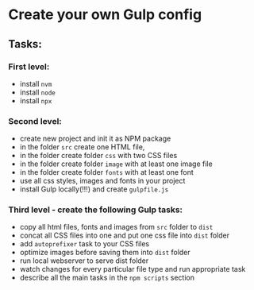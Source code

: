 # Create your own Gulp config

## Tasks:
### First level:
  - install `nvm`
  - install `node`
  - install `npx`

### Second level:
  - create new project and init it as NPM package
  - in the folder `src` create one HTML file,
  - in the folder create folder `css` with two CSS files
  - in the folder create folder `image` with at least one image file
  - in the folder create folder `fonts` with at least one font
  - use all css styles, images and fonts in your project
  - install Gulp locally(!!!) and create `gulpfile.js`

 
### Third level - create the following Gulp tasks:
  - copy all html files, fonts and images from `src` folder to `dist`
  - concat all CSS files into one and put one css file into `dist` folder
  - add `autoprefixer` task to your CSS files
  - optimize images before saving them into `dist` folder
  - run local webserver to serve dist folder
  - watch changes for every particular file type and run appropriate task
  - describe all the main tasks in the `npm scripts` section
